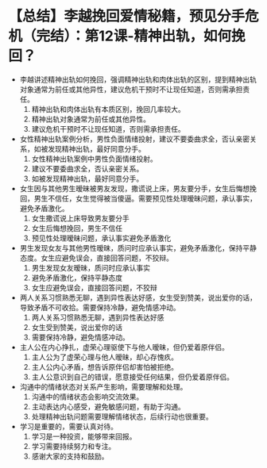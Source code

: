 # 【总结】李越挽回爱情秘籍，预见分手危机（完结）：第12课-精神出轨，如何挽回？

-   李越讲述精神出轨如何挽回，强调精神出轨和肉体出轨的区别，提到精神出轨对象通常为前任或其他异性，建议危机干预时不让现任知道，否则需承担责任。
    1.  精神出轨和肉体出轨有本质区别，挽回几率较大。
    2.  精神出轨对象通常为前任或其他异性。
    3.  建议危机干预时不让现任知道，否则需承担责任。
-   女性精神出轨案例分析，男性负面情绪投射，建议不要委曲求全，否认亲密关系，如被发现精神出轨，最好同意分手。
    1.  女性精神出轨案例中男性负面情绪投射。
    2.  建议不要委曲求全，否认亲密关系。
    3.  如被发现精神出轨，最好同意分手。
-   女生因与其他男生暧昧被男友发现，撒谎说上床，男友要分手，女生后悔想挽回，男生不信任，女生觉得被当傻逼。需要预见性处理暧昧问题，承认事实，避免矛盾激化。
    1.  女生撒谎说上床导致男友要分手
    2.  女生后悔想挽回，男生不信任
    3.  预见性处理暧昧问题，承认事实避免矛盾激化
-   男生发现女友与其他男性暧昧，质问时应承认事实，避免矛盾激化，保持平静态度。女生应避免误会，直接回答问题，不狡辩。
    1.  男生发现女友暧昧，质问时应承认事实
    2.  避免矛盾激化，保持平静态度
    3.  女生应避免误会，直接回答问题，不狡辩
-   两人关系习惯熟悉无聊，遇到异性表达好感，女生受到赞美，说出爱你的话，导致矛盾不可收拾。需要保持冷静，避免情感冲动。
    1.  两人关系习惯熟悉无聊，遇到异性表达好感
    2.  女生受到赞美，说出爱你的话
    3.  需要保持冷静，避免情感冲动。
-   主人公在内心挣扎，虚荣心理驱使下与他人暧昧，但仍爱着原伴侣。
    1.  主人公为了虚荣心理与他人暧昧，却心存愧疚。
    2.  主人公内心矛盾，想告诉原伴侣却害怕被拒绝。
    3.  主人公意识到自己的错误，愿意接受任何结果，但仍爱着原伴侣。
-   沟通中的情绪状态对关系产生影响，需要理解和处理。
    1.  沟通中的情绪状态会影响交流效果。
    2.  主动表达内心感受，避免敏感问题，有助于沟通。
    3.  处理精神出轨问题需要理解情绪状态，后续行动也很重要。
-   学习是重要的，需要认真对待。
    1.  学习是一种投资，能够带来回报。
    2.  学习需要持续努力和专注。
    3.  感谢大家的支持和鼓励。